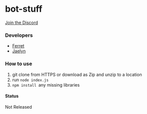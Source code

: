 # bot-stuff

[Join the Discord](https://discord.gg/bKMUMASZDh "Discord Server")

### Developers

* [Ferret](https://discord.com/users/795003099642462218/)
* [Jaelyn](https://discord.com/users/498984530968051713)

### How to use

1) git clone from HTTPS or download as Zip and unzip to a location
2) run ``node index.js``
3) ``npm install ``any missing libraries

#### Status
Not Released
